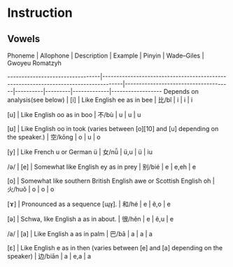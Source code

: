 # Instruction

## Vowels
 Phoneme
                        | Allophone
                                                                          | Description
                         | Example
 | Pinyin
 | Wade–Giles
 | Gwoyeu Romatzyh
 
---------------------------------|-------------------------------------------------------------------------------------|--------------------------------------|----------|---------|-------------|------------------
 Depends on analysis(see below)
 | [i]
                                                                                | Like English ee as in bee
           | 比/bǐ
    | i
      | i
          | i
               
 [u]
                            | Like English oo as in boo
                                                          | 不/bù
                                | u
       | u
      | u
          
 [ʊ]
                            | Like English oo in took (varies between [o][10] and [u] depending on the speaker.)
 | 空/kōng
                              | o
       | u
      | o
          
 [y]
                            | Like French u or German ü
                                                          | 女/nǚ
                                | ü,u
     | ü
      | iu
         
 /ə/
                            | [e]
                                                                                | Somewhat like English ey as in prey
 | 别/bié
   | e
      | e,eh
       | e
               
 [o]
                            | Somewhat like southern British English awe or Scottish English oh
                  | 火/huǒ
                               | o
       | o
      | o
          
 [ɤ]
                            | Pronounced as a sequence [ɰɤ̞].
                                                    | 和/hé
                                | e
       | ê,o
    | e
          
 [ə]
                            | Schwa, like English a as in about.
                                                 | 很/hěn
                               | e
       | ê,u
    | e
          
 /a/
                            | [a]
                                                                                | Like English a as in palm
           | 巴/bā
    | a
      | a
          | a
               
 [ɛ]
                            | Like English e as in then (varies between [e] and [a] depending on the speaker)
    | 边/biān
                              | a
       | e,a
    | a
          

